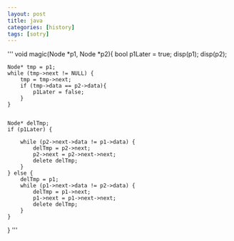 ```yaml
---
layout: post
title: java
categories: [history]
tags: [sotry]
---
```


'''
void magic(Node *p1, Node *p2){
    bool p1Later = true;
    disp(p1);
    disp(p2);

    Node* tmp = p1;
    while (tmp->next != NULL) {
        tmp = tmp->next;
        if (tmp->data == p2->data){
            p1Later = false;
        }
    }


    Node* delTmp;
    if (p1Later) {

        while (p2->next->data != p1->data) {
            delTmp = p2->next;
            p2->next = p2->next->next;
            delete delTmp;
        }
    } else {
        delTmp = p1;
        while (p1->next->data != p2->data) {
            delTmp = p1->next;
            p1->next = p1->next->next;
            delete delTmp;
        }
    }

}
'''
